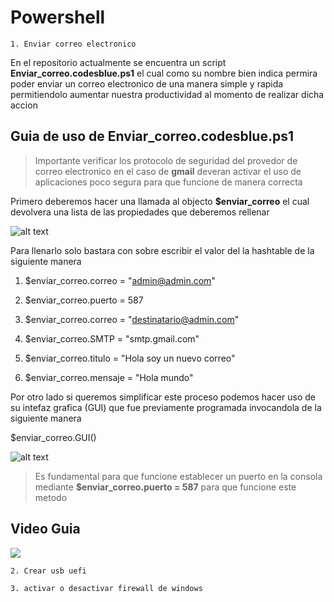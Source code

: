 # Powershell

`1. Enviar correo electronico`

En el repositorio actualmente se encuentra  un script __Enviar_correo.codesblue.ps1__ el cual como su nombre bien indica permira poder enviar un correo electronico de una manera simple y rapida permitiendolo aumentar nuestra productividad al momento de realizar dicha accion

## Guia de uso de Enviar_correo.codesblue.ps1

> Importante verificar los protocolo de seguridad del provedor de correo electronico en el caso de __gmail__ deveran activar el uso de aplicaciones poco segura para que funcione de manera correcta 

Primero deberemos hacer una llamada al objecto __$enviar_correo__ el cual devolvera una lista de las propiedades que deberemos rellenar

 ![alt text](https://github.com/codesblue/Powershell/blob/master/assets/image/correo%201.PNG) 

Para llenarlo solo bastara con sobre escribir el valor del la hashtable de la siguiente manera 

1. $enviar_correo.correo = "admin@admin.com"

2. $enviar_correo.puerto = 587

3. $enviar_correo.correo = "destinatario@admin.com"

4. $enviar_correo.SMTP = "smtp.gmail.com"

5. $enviar_correo.titulo = "Hola soy un  nuevo correo"

6. $enviar_correo.mensaje = "Hola mundo"

Por otro lado si queremos simplificar este proceso podemos hacer uso de su intefaz grafica (GUI) que fue previamente programada invocandola de la siguiente manera


 $enviar_correo.GUI()
  
![alt text](https://github.com/codesblue/Powershell/blob/master/assets/image/correo%202.PNG) 

> Es fundamental para que funcione establecer un puerto en la consola mediante   __$enviar_correo.puerto = 587__ para que funcione este metodo


## Video Guia

[![](http://img.youtube.com/vi/y8XjIH8qkbA/0.jpg)](http://www.youtube.com/watch?v=y8XjIH8qkbA "")


`2. Crear usb uefi`

`3. activar o desactivar firewall de windows `

